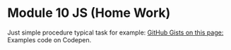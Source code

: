 # Module 10 JS (Home Work)
Just simple procedure typical task for example: 
[GitHub Gists on this page:](https://gist.github.com/alexpankov87) 
Examples code on Codepen.
